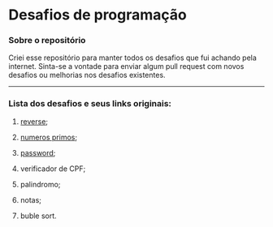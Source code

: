 # Desafios de programação

### Sobre o repositório

Criei esse repositório para manter todos os desafios que fui achando pela internet. Sinta-se a vontade para enviar algum pull request com novos desafios ou melhorias nos desafios existentes. 

---

### Lista dos desafios e seus links originais:

1. [reverse](https://github.com/cciuenf/desafios/tree/main/1-reverse-number);

2. [numeros primos](https://github.com/cciuenf/desafios/tree/main/2-primality-test);

3. [password](https://github.com/backend-br/desafios/blob/master/secure-password/PROBLEM.md);

4. verificador de CPF;

5. palindromo;

6. notas;

7. buble sort.
